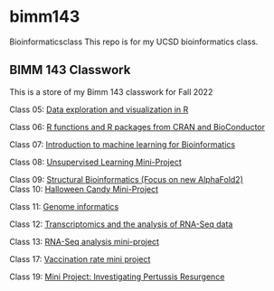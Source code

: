 # bimm143
Bioinformaticsclass
This repo is for my UCSD bioinformatics class. 
 
## BIMM 143 Classwork 

This is a store of my Bimm 143 classwork for Fall 2022

Class 05: [Data exploration and visualization in R](https://github.com/njqq/bimm143/blob/3f19b0958706b02b4d8e47f7c2065eb2ade0adc6/Class05.pdf)

Class 06: [R functions and R packages from CRAN and BioConductor](https://github.com/njqq/bimm143/blob/ce0b7a015e27b58e14ea874029c60b04aedd6b34/Class-6.pdf)

Class 07: [Introduction to machine learning for Bioinformatics](https://github.com/njqq/bimm143/blob/ce0b7a015e27b58e14ea874029c60b04aedd6b34/class07.pdf)

Class 08: [Unsupervised Learning Mini-Project](https://github.com/njqq/bimm143/blob/ce0b7a015e27b58e14ea874029c60b04aedd6b34/class08_miniproject.pdf)

Class 09: [Structural Bioinformatics (Focus on new AlphaFold2)](https://github.com/njqq/bimm143/blob/ce0b7a015e27b58e14ea874029c60b04aedd6b34/Class-9-pt.1.pdf)\
Class 10: [Halloween Candy Mini-Project](https://github.com/njqq/bimm143/blob/ce0b7a015e27b58e14ea874029c60b04aedd6b34/class-10-.pdf)

Class 11: [Genome informatics](https://github.com/njqq/bimm143/blob/ce0b7a015e27b58e14ea874029c60b04aedd6b34/class-11-hw.pdf)

Class 12: [Transcriptomics and the analysis of RNA-Seq data](https://github.com/njqq/bimm143/blob/ce0b7a015e27b58e14ea874029c60b04aedd6b34/class-12-lab.pdf)

Class 13: [RNA-Seq analysis mini-project](https://github.com/njqq/bimm143/blob/ce0b7a015e27b58e14ea874029c60b04aedd6b34/class-13.pdf)

Class 17: [Vaccination rate mini project](https://github.com/njqq/bimm143/blob/ce0b7a015e27b58e14ea874029c60b04aedd6b34/class-17-lab.pdf)

Class 19: [Mini Project: Investigating Pertussis Resurgence](https://github.com/njqq/bimm143/blob/ce0b7a015e27b58e14ea874029c60b04aedd6b34/class-19-lab.pdf)
